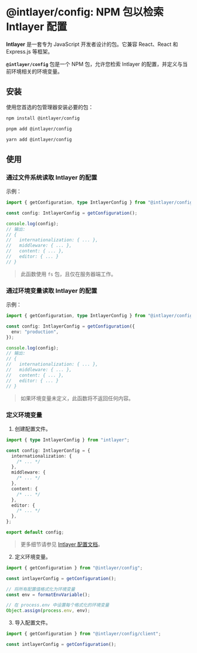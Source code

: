 # @intlayer/config: NPM 包以检索 Intlayer 配置

**Intlayer** 是一套专为 JavaScript 开发者设计的包。它兼容 React、React 和 Express.js 等框架。

**`@intlayer/config`** 包是一个 NPM 包，允许您检索 Intlayer 的配置，并定义与当前环境相关的环境变量。

## 安装

使用您首选的包管理器安装必要的包：

```bash packageManager="npm"
npm install @intlayer/config
```

```bash packageManager="pnpm"
pnpm add @intlayer/config
```

```bash packageManager="yarn"
yarn add @intlayer/config
```

## 使用

### 通过文件系统读取 Intlayer 的配置

示例：

```ts
import { getConfiguration, type IntlayerConfig } from "@intlayer/config";

const config: IntlayerConfig = getConfiguration();

console.log(config);
// 输出:
// {
//   internationalization: { ... },
//   middleware: { ... },
//   content: { ... },
//   editor: { ... }
// }
```

> 此函数使用 `fs` 包，且仅在服务器端工作。

### 通过环境变量读取 Intlayer 的配置

示例：

```ts
import { getConfiguration, type IntlayerConfig } from "@intlayer/config/client";

const config: IntlayerConfig = getConfiguration({
  env: "production",
});

console.log(config);
// 输出:
// {
//   internationalization: { ... },
//   middleware: { ... },
//   content: { ... },
//   editor: { ... }
// }
```

> 如果环境变量未定义，此函数将不返回任何内容。

### 定义环境变量

1. 创建配置文件。

```ts fileName="intlayer.config.ts"
import { type IntlayerConfig } from "intlayer";

const config: IntlayerConfig = {
  internationalization: {
    /* ... */
  },
  middleware: {
    /* ... */
  },
  content: {
    /* ... */
  },
  editor: {
    /* ... */
  },
};

export default config;
```

> 更多细节请参见 [Intlayer 配置文档](https://github.com/aymericzip/intlayer/blob/main/docs/zh/configuration.md)。

2. 定义环境变量。

```ts
import { getConfiguration } from "@intlayer/config";

const intlayerConfig = getConfiguration();

// 将所有配置值格式化为环境变量
const env = formatEnvVariable();

// 在 process.env 中设置每个格式化的环境变量
Object.assign(process.env, env);
```

3. 导入配置文件。

```ts
import { getConfiguration } from "@intlayer/config/client";

const intlayerConfig = getConfiguration();
```
